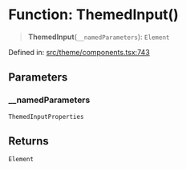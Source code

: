 # Function: ThemedInput()

> **ThemedInput**(`__namedParameters`): `Element`

Defined in: [src/theme/components.tsx:743](https://github.com/Nick2bad4u/Uptime-Watcher/blob/3cce0c3b352c8390536ca3c7399ece50a05faf18/src/theme/components.tsx#L743)

## Parameters

### \_\_namedParameters

`ThemedInputProperties`

## Returns

`Element`
